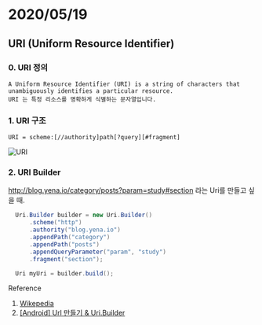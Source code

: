 # 2020/05/19

## URI (Uniform Resource Identifier) 

### 0. URI 정의
    A Uniform Resource Identifier (URI) is a string of characters that unambiguously identifies a particular resource.
    URI 는 특정 리소스를 명확하게 식별하는 문자열입니다.

### 1. URI 구조

    URI = scheme:[//authority]path[?query][#fragment]
    
  ![URI](https://upload.wikimedia.org/wikipedia/commons/thumb/d/d6/URI_syntax_diagram.svg/2136px-URI_syntax_diagram.svg.png)

### 2. URI Builder

http://blog.yena.io/category/posts?param=study#section 라는 Uri를 만들고 싶을 때.
    
~~~java
  Uri.Builder builder = new Uri.Builder()
      .scheme("http")
      .authority("blog.yena.io")
      .appendPath("category")
      .appendPath("posts")
      .appendQueryParameter("param", "study")
      .fragment("section");

  Uri myUri = builder.build();
~~~

Reference
1. [Wikepedia](https://en.wikipedia.org/wiki/Uniform_Resource_Identifier)
2. [[Android] Url 만들기 & Uri.Builder](https://blog.yena.io/studynote/2017/11/05/Android-Uri.html)
